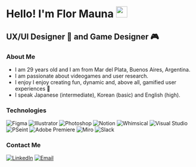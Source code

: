 <h1>Hello! I'm Flor Mauna <img src="https://raw.githubusercontent.com/iampavangandhi/iampavangandhi/master/gifs/Hi.gif" width="30px"> </h1>
<h2> UX/UI Designer 🎨 and Game Designer 🎮 </h2>

### About Me
- I am 29 years old and I am from Mar del Plata, Buenos Aires, Argentina.
- I am passionate about videogames and user research.
- I enjoy I enjoy creating fun, dynamic and, above all, gamified user experiences 🎲
- I speak Japanese (intermediate), Korean (basic) and English (high).

### Technologies
![Figma](https://img.shields.io/badge/-Figma-333333?style=flat&logo=figma)
![Illustrator](https://img.shields.io/badge/-Illustrator-333333?style=flat&logo=adobeillustrator)
![Photoshop](https://img.shields.io/badge/-Photoshop-333333?style=flat&logo=adobephotoshop)
![Notion](https://img.shields.io/badge/-Notion-333333?style=flat&logo=notion)
![Whimsical](https://img.shields.io/badge/-Whimsical-333333?style=flat&logo=whimsical)
![Visual Studio](https://img.shields.io/badge/-Visual%20Studio-333333?style=flat&logo=visualstudio)
![PSeint](https://img.shields.io/badge/-PSeint-333333?style=flat&logo=data:image/png;base64,iVBORw0KGgoAAAANSUhEUgAAABAAAAAQCAYAAAAf8%2F9hAAAABmJLR0QA%2FwD%2FAP%2BgvaeTAAAACXBIWXMAAAsTAAALEwEAmpwYAAAAB3RJTUUH5AoHBxEnSyo6kwAAAB1pVFh0Q29tbWVudAAAAAAAQ3JlYXRlZCB3aXRoIEdJTVBkLmUHAAAAOUlEQVQ4y2NgGAWjYBSMglEwCOKgCRAYjoACZSIwxoAogCisIGBMqBKgE9QAATDkKzqhdeVoAAAAASUVORK5CYII%3D)
![Adobe Premiere](https://img.shields.io/badge/-Adobe%20Premiere-333333?style=flat&logo=adobepremierepro)
![Miro](https://img.shields.io/badge/-Miro-333333?style=flat&logo=miro)
![Slack](https://img.shields.io/badge/-Slack-333333?style=flat&logo=slack)


### Contact Me
<a href="www.linkedin.com/in/florencia-mauna-user-experience-designer/"><img alt="LinkedIn" src="https://img.shields.io/badge/LinkedIn-Florencia%20Mauna-blue?style=flat-square&logo=linkedin"></a>
<a href="florrrmauna@gmail.com"><img alt="Email" src="https://img.shields.io/badge/Gmail-florrrmauna@gmail.com-blue?style=flat-square&logo=gmail"></a>  

